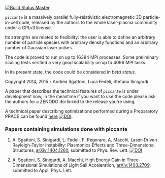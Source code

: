 [![Build Status Master](https://travis-ci.org/ALaDyn/piccante.png?branch=master)](https://travis-ci.org/ALaDyn/piccante "master")



``piccante`` is a massively parallel fully-relativistic electromagnetic 3D particle-in-cell code, released by the authors to the whole laser-plasma community under a GPLv3 license.

Its strengths are related to flexibility: the user is able to define an arbitrary number of particle species with arbitrary density functions and an arbitrary number of Gaussian laser pulses.

The code is proved to run on up to 16384 MPI processes. Some preliminary scaling tests verified a very good scalability on up to 4096 MPI tasks.

In its present state, the code could be considered in *beta status*.

Copyright 2014, 2015 - Andrea Sgattoni, Luca Fedeli, Stefano Sinigardi


A paper that describes the technical features of ``piccante`` is under development now, in the meantime if you want to use the code please ask the authors for a ZENODO doi linked to the release you're using.

A technical paper describing optimizations performed during a Preparatory PRACE can be found [here](http://www.prace-ri.eu/IMG/pdf/WP209.pdf) [![DOI](https://zenodo.org/badge/doi/10.5281/zenodo.16097.svg)](http://dx.doi.org/10.5281/zenodo.16097).

### Papers containing simulations done with piccante ###

1) A. Sgattoni, S. Sinigardi, L. Fedeli, F. Pegoraro, A. Macchi, Laser-Driven Rayleigh-Taylor Instability: Plasmonics Effects and Three-Dimensional Structures, [arXiv:1404.1260](http://arxiv.org/pdf/1404.1260.pdf), submitted to Phys. Rev. Lett.
[![DOI](https://zenodo.org/badge/doi/10.5281/zenodo.10587.svg)](http://dx.doi.org/10.5281/zenodo.10587)

2) A. Sgattoni, S. Sinigardi, A. Macchi,  High Energy Gain in Three-Dimensional Simulations of Light Sail Acceleration, [arXiv:1403.2709](http://arxiv.org/pdf/1403.2709.pdf), submitted to Appl. Phys. Lett.

